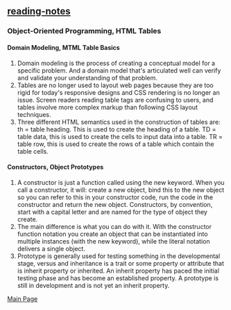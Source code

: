 ## [reading-notes](https://cheryldee.github.io/reading-notes)
### Object-Oriented Programming, HTML Tables
#### Domain Modeling, MTML Table Basics
  1. Domain modeling is the process of creating a conceptual model for a specific problem. And a domain model that's articulated well can verify and validate your understanding of that problem.
  2. Tables are no longer used to layout web pages because they are too rigid for today's responsive designs and CSS rendering is no longer an issue. Screen readers reading table tags are confusing to users, and tables involve more complex markup than following CSS layout techniques.
  3. Three different HTML semantics used in the construction of tables are: th = table heading. This is used to create the heading of a table. TD = table data, this is used to create the cells to input data into a table. TR = table row, this is used to create the rows of a table which contain the table cells.

#### Constructors, Object Prototypes
  1. A constructor is just a function called using the new keyword. When you call a constructor, it will: create a new object, bind this to the new object so you can refer to this in your constructor code, run the code in the constructor and return the new object. Constructors, by convention, start with a capital letter and are named for the type of object they create.
  2. The main difference is what you can do with it. With the constructor function notation you create an object that can be instantiated into multiple instances (with the new keyword), while the literal notation delivers a single object.
  3. Prototype is generally used for testing something in the developmental stage, versus and inheritance is a trait or some property or attribute that is inherit property or inherited. An inherit property has paced the initial testing phase and has become an established property. A prototype is still in development and is not yet an inherit property.

[Main Page](https://cheryldee.github.io/reading-notes)
